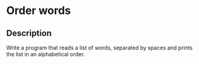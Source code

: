 # Order words

## Description
Write a program that reads a list of words, separated by spaces and prints the list in an alphabetical order.
